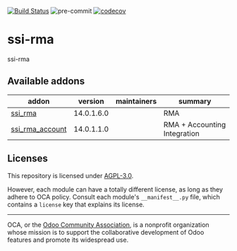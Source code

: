[![Build Status](https://travis-ci.com/open-synergy/ssi-rma.svg?branch=14.0)](https://travis-ci.com/open-synergy/ssi-rma)
![pre-commit](https://github.com/open-synergy/ssi-rma/actions/workflows/pre-commit.yml/badge.svg)
[![codecov](https://codecov.io/gh/open-synergy/ssi-rma/branch/14.0/graph/badge.svg)](https://codecov.io/gh/open-synergy/ssi-rma)

<!-- /!\ do not modify above this line -->

# ssi-rma

ssi-rma

<!-- /!\ do not modify below this line -->

<!-- prettier-ignore-start -->

[//]: # (addons)

Available addons
----------------
addon | version | maintainers | summary
--- | --- | --- | ---
[ssi_rma](ssi_rma/) | 14.0.1.6.0 |  | RMA
[ssi_rma_account](ssi_rma_account/) | 14.0.1.1.0 |  | RMA + Accounting Integration

[//]: # (end addons)

<!-- prettier-ignore-end -->

## Licenses

This repository is licensed under [AGPL-3.0](LICENSE).

However, each module can have a totally different license, as long as they adhere to OCA
policy. Consult each module's `__manifest__.py` file, which contains a `license` key
that explains its license.

----

OCA, or the [Odoo Community Association](http://odoo-community.org/), is a nonprofit
organization whose mission is to support the collaborative development of Odoo features
and promote its widespread use.
